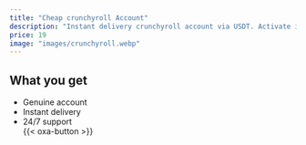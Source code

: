 ```yaml
---
title: "Cheap crunchyroll Account"
description: "Instant delivery crunchyroll account via USDT. Activate immediately."
price: 19
image: "images/crunchyroll.webp"
---
```

## What you get
- Genuine account  
- Instant delivery  
- 24/7 support  
{{< oxa-button >}}
